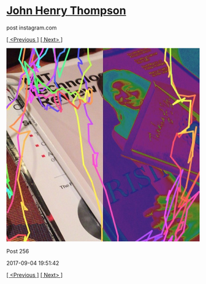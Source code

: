 # [John Henry Thompson](../README.md)
post instagram.com

[[ <Previous ]](2017-09-04-1.md) [[ Next> ]](2017-09-03-1.md)

[![](../media/2017-09-04/media-255.jpg)](../README.md)

Post 256

2017-09-04 19:51:42

[[ <Previous ]](2017-09-04-1.md) [[ Next> ]](2017-09-03-1.md)